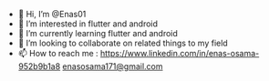 - 👋 Hi, I’m @Enas01
- 👀 I’m interested in flutter and android 
- 🌱 I’m currently learning flutter and android 
- 💞️ I’m looking to collaborate on related things to my field
- 📫 How to reach me :
 https://www.linkedin.com/in/enas-osama-952b9b1a8
 enasosama171@gmail.com

<!---
Enas01/Enas01 is a ✨ special ✨ repository because its `README.md` (this file) appears on your GitHub profile.
You can click the Preview link to take a look at your changes.
--->
